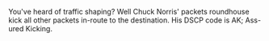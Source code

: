 You've heard of traffic shaping?  Well Chuck Norris' packets roundhouse kick all other packets in-route to the destination.  His DSCP code is AK; Ass-ured Kicking.
